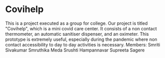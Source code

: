 # Covihelp
This is a project executed as a group for college.
Our project is titled "Covihelp", which is a mini covid care center.
It consists of a non contact thermometer, an automatic sanitiser dispenser, and an oximeter.
This prototype is extremely useful, especially during the pandemic where non contact accessibility to day to day activities is necessary.
Members:
Smriti Sivakumar
Smruthika Meda
Srushti Hampannavar
Supreeta Sagere
